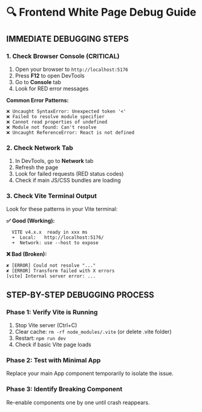 # 🔍 Frontend White Page Debug Guide

## IMMEDIATE DEBUGGING STEPS

### 1. Check Browser Console (CRITICAL)
1. Open your browser to `http://localhost:5176`
2. Press **F12** to open DevTools
3. Go to **Console** tab
4. Look for RED error messages

**Common Error Patterns:**
```
❌ Uncaught SyntaxError: Unexpected token '<'
❌ Failed to resolve module specifier
❌ Cannot read properties of undefined
❌ Module not found: Can't resolve
❌ Uncaught ReferenceError: React is not defined
```

### 2. Check Network Tab
1. In DevTools, go to **Network** tab
2. Refresh the page
3. Look for failed requests (RED status codes)
4. Check if main JS/CSS bundles are loading

### 3. Check Vite Terminal Output
Look for these patterns in your Vite terminal:

**✅ Good (Working):**
```
  VITE v4.x.x  ready in xxx ms
  ➜  Local:   http://localhost:5176/
  ➜  Network: use --host to expose
```

**❌ Bad (Broken):**
```
✘ [ERROR] Could not resolve "..."
✘ [ERROR] Transform failed with X errors
[vite] Internal server error: ...
```

## STEP-BY-STEP DEBUGGING PROCESS

### Phase 1: Verify Vite is Running
1. Stop Vite server (Ctrl+C)
2. Clear cache: `rm -rf node_modules/.vite` (or delete .vite folder)
3. Restart: `npm run dev`
4. Check if basic Vite page loads

### Phase 2: Test with Minimal App
Replace your main App component temporarily to isolate the issue.

### Phase 3: Identify Breaking Component
Re-enable components one by one until crash reappears.
